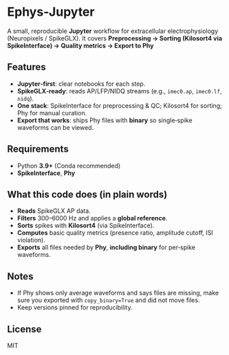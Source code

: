 # Ephys‑Jupyter

A small, reproducible **Jupyter** workflow for extracellular electrophysiology (Neuropixels / SpikeGLX).
It covers **Preprocessing → Sorting (Kilosort4 via SpikeInterface) → Quality metrics → Export to Phy**


## Features

* **Jupyter‑first**: clear notebooks for each step.
* **SpikeGLX‑ready**: reads AP/LFP/NIDQ streams (e.g., `imec0.ap`, `imec0.lf`, `nidq`).
* **One stack**: SpikeInterface for preprocessing & QC; Kilosort4 for sorting; Phy for manual curation.
* **Export that works**: ships Phy files with **binary** so single‑spike waveforms can be viewed.



## Requirements
* Python **3.9+** (Conda recommended)
* **SpikeInterface**, **Phy**



## What this code does (in plain words)

* **Reads** SpikeGLX AP data.
* **Filters** 300–6000 Hz and applies a **global reference**.
* **Sorts** spikes with **Kilosort4** (via SpikeInterface).
* **Computes** basic quality metrics (presence ratio, amplitude cutoff, ISI violation).
* **Exports** all files needed by **Phy**, **including binary** for per‑spike waveforms.


## Notes

* If Phy shows only average waveforms and says files are missing, make sure you exported with `copy_binary=True` and did not move files.
* Keep versions pinned for reproducibility.


## License

MIT
